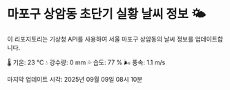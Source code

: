 
# 마포구 상암동 초단기 실황 날씨 정보 🌤️

이 리포지토리는 기상청 API를 사용하여 서울 마포구 상암동의 날씨 정보를 업데이트합니다. 

🌡️ 기온: 23 ℃
💧 강수량: 0 mm
💦 습도: 77 %
🌬️ 풍속: 1.1 m/s

마지막 업데이트 시각: 2025년 09월 09일 08시 10분    
